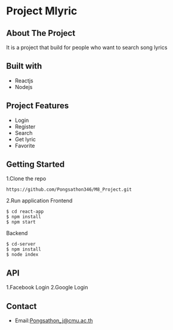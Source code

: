 # Project Mlyric

## About The Project
It is a project that build for people who want to search song lyrics

## Built with
- Reactjs
- Nodejs

## Project Features
- Login
- Register
- Search
- Get lyric
- Favorite

## Getting Started

1.Clone the repo
```
https://github.com/Pongsathon346/M8_Project.git
```
2.Run application
Frontend
```
$ cd react-app
$ npm install 
$ npm start
```
Backend
```
$ cd-server
$ npm install 
$ node index
```

## API 
1.Facebook Login
2.Google Login 

## Contact
- Email:Pongsathon_j@cmu.ac.th